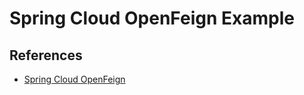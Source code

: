 # Spring Cloud OpenFeign Example

## References
* [Spring Cloud OpenFeign](https://cloud.spring.io/spring-cloud-openfeign/reference/html/)
